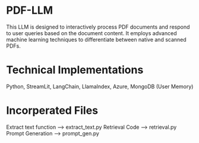 # PDF-LLM
This LLM is designed to interactively process PDF documents and respond to user queries based on the document content. It employs advanced machine learning techniques to differentiate between native and scanned PDFs. 

# Technical Implementations
Python, StreamLit, LangChain, LlamaIndex, Azure, MongoDB (User Memory)

# Incorperated Files
Extract text function --> extract_text.py
Retrieval Code --> retrieval.py
Prompt Generation --> prompt_gen.py
